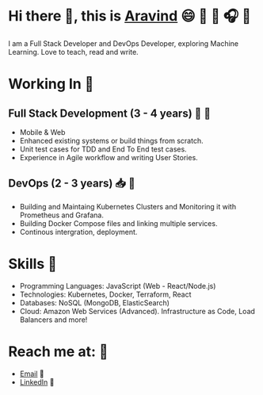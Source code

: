 # Hi there 👋, this is [Aravind](https://www.linkedin.com/in/n-aravind/) :smile: :book: :pencil: :headphones: :pizza:

I am a Full Stack Developer and DevOps Developer, exploring Machine Learning.  Love to teach, read and write.

# Working In :briefcase:

## Full Stack Development (3 - 4 years) :briefcase: :iphone:

- Mobile & Web
- Enhanced existing systems or build things from scratch.
- Unit test cases for TDD and End To End test cases.
- Experience in Agile workflow and writing User Stories.

## DevOps (2 - 3 years) :inbox_tray: :construction_worker:

- Building and Maintaing Kubernetes Clusters and Monitoring it with Prometheus and Grafana.
- Building Docker Compose files and linking multiple services.
- Continous intergration, deployment.

# Skills :wrench:

- Programming Languages: JavaScript (Web - React/Node.js)
- Technologies: Kubernetes, Docker, Terraform, React
- Databases: NoSQL (MongoDB, ElasticSearch)
- Cloud: Amazon Web Services (Advanced). Infrastructure as Code, Load Balancers and more!

# Reach me at: :metal:

- [Email](mailto:n-Aravind@outlook.com) :email:
- [LinkedIn](https://www.linkedin.com/in/n-aravind/) :tea:

<!--
**Aravind-N-s/Aravind-N-s** is a ✨ _special_ ✨ repository because its `README.md` (this file) appears on your GitHub profile.

Here are some ideas to get you started:

- 🔭 I’m currently working on ...
- 🌱 I’m currently learning ...
- 👯 I’m looking to collaborate on ...
- 🤔 I’m looking for help with ...
- 💬 Ask me about ...
- 📫 How to reach me: ...
- 😄 Pronouns: ...
- ⚡ Fun fact: ...
  -->
